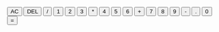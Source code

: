 <html lang="en">
<head>
  <meta charset="UTF-8">
  <meta name="viewport" content="width=device-width, initial-scale=1.0">
  <title>Calculator</title>
  <link href="styles.css" rel="stylesheet">
  <script src="script.js" defer></script>
</head>
<body>
  <div class="calculator-grid">
    <div class="output">
      <div data-previous-operand class="previous-operand"></div>
      <div data-current-operand class="current-operand"></div>
    </div>
    <button data-all-clear class="span-two">AC</button>
    <button data-delete>DEL</button>
    <button data-operation>/</button>
    <button data-number>1</button>
    <button data-number>2</button>
    <button data-number>3</button>
    <button data-operation>*</button>
    <button data-number>4</button>
    <button data-number>5</button>
    <button data-number>6</button>
    <button data-operation>+</button>
    <button data-number>7</button>
    <button data-number>8</button>
    <button data-number>9</button>
    <button data-operation>-</button>
    <button data-number>.</button>
    <button data-number>0</button>
    <button data-equals class="span-two">=</button>
  </div>
</body>
</html>
